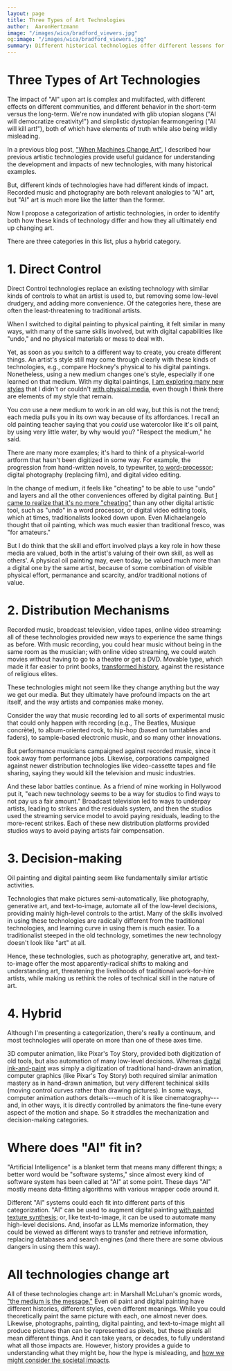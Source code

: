 ```yaml
---
layout: page
title: Three Types of Art Technologies
author:  AaronHertzmann
image: "/images/wica/bradford_viewers.jpg"
og:image: "/images/wica/bradford_viewers.jpg"
summary: Different historical technologies offer different lessons for "AI" and art
---
```


# Three Types of Art Technologies

The impact of "AI" upon art is complex and multifacted, with different effects on different communities, and different behavior in the short-term versus the long-term. We're now inundated with glib utopian slogans ("AI will democratize creativity!") and simplistic dystopian fearmongering ("AI will kill art!"), both of which have elements of truth while also being wildly misleading.

In a previous blog post, ["When Machines Change Art"](/2022/12/17/when-tech-changes-art.html), I described how previous artistic technologies provide useful guidance for understanding the development and impacts of new technologies, with many historical examples.  

But, different kinds of technologies have had different kinds of impact. Recorded music and photography are both relevant analogies to "AI" art, but "AI" art is much more like the latter than the former.

Now I propose a categorization of artistic technologies, in order to identify both how these kinds of technology differ and how they all ultimately end up changing art.  

There are three categories in this list, plus a hybrid category.

# 1. Direct Control

Direct Control technologies replace an existing technology with similar kinds of controls to what an artist is used to, but removing some low-level drudgery, and adding more convenience.
Of the categories here, these are often the least-threatening to traditional artists.

When I switched to digital painting to physical painting, it felt similar in many ways, with many of the same skills involved, but with digital capabilities like "undo," and no physical materials or mess to deal with. 

Yet, as soon as you switch to a different way to create, you create different things.  An artist's style still may come through clearly with these kinds of technologies, e.g., compare Hockney's physical to his digital paintings. Nonetheless, using a new medium changes one's style, especially if one learned on that medium. With my digital paintings, [I am exploring many new styles](https://www.instagram.com/aaronhertzmann/) that I didn't or couldn't [with physical media](/2020/09/15/painting-in-karies.html), even though I think there are elements of my style that remain.

You _can_ use a new medium to work in an old way, but this is not the trend; each media pulls you in its own way because of its affordances.  I recall an old painting teacher saying that you _could_ use watercolor like it's oil paint, by using very little water, by why would you? "Respect the medium," he said.

There are many more examples; it's hard to think of a physical-world artform that hasn't been digitized in some way.  For example, the progression from hand-written novels, to typewriter, [to word-processor](https://classes.matthewjbrown.net/teaching-files/philtech/berry-computer.pdf); digital photography (replacing film), and digital video editing. 

In the change of medium, it feels like "cheating" to be able to use "undo" and layers and all the other conveniences offered by digital painting. But [I came to realize that it's no more "cheating"](/2020/10/28/embracing-digital-painting.html) than any other digital artistic tool, such as "undo" in a word processor, or digital video editing tools, which at times, traditionalists looked down upon. 
Even  Michaelangelo thought that oil painting, which was much easier than traditional fresco, was "for amateurs."

But I do think that the skill and effort involved plays a key role in how these media are valued, both in the artist's valuing of their own skill, as well as others'.  A physical oil painting may, even today, be valued much more than a digital one by the same artist, because of some combination of visible physical effort, permanance and scarcity, and/or traditional notions of value.

# 2. Distribution Mechanisms

Recorded music, broadcast television, video tapes, online video streaming: all of these technologies provided new ways to experience the same things as before. With music recording, you could hear music without being in the same room as the musician; with online video streaming, we could watch movies without having to go to a theatre or get a DVD. Movable type, which made it far easier to print books, [transformed history](https://en.wikipedia.org/wiki/Printing#Impact_of_German_movable_type_printing_press), against the resistance of religious elites.

These technologies might not seem like they change anything but the way we get our media. But they ultimately have profound impacts on the art itself, and the way artists and companies make money.

Consider the way that music recording led to all sorts of experimental music that could only happen with recording (e.g., The Beatles, Musique concrète), to album-oriented rock, to hip-hop (based on turntables and faders), to sample-based electronic music, and so many other innovations.  

But performance musicians campaigned against recorded music, since it took away from performance jobs.  Likewise, corporations campaigned against newer distribution technologies like video-cassette tapes and file sharing, saying they would kill the television and music industries.  

And these labor battles continue. As a friend of mine working in Hollywood put it, "each new technology seems to be a way for studios to find ways to not pay us a fair amount." Broadcast television led to ways to underpay artists, leading to strikes and the residuals system, and then the studios used the streaming service model to avoid paying residuals, leading to the more-recent strikes. Each of these new distribution platforms provided studios ways to avoid paying artists fair compensation.  


# 3. Decision-making


Oil painting and digital painting seem like fundamentally similar artistic activities.

Technologies that make pictures semi-automatically, like photography, generative art, and text-to-image, automate all of the low-level decisions, providing mainly high-level controls to the artist. Many of the skills involved in using these technologies are radically different from the traditional technologies, and learning curve in using them is much easier.  To a traditionalist steeped in the old technology, sometimes the new technology doesn't look like "art" at all.

Hence, these technologies, such as photography, generative art, and text-to-image offer the most apparently-radical shifts to making and understanding art, threatening the livelihoods of traditional work-for-hire artists, while making us rethink the roles of technical skill in the nature of art.


# 4. Hybrid

Although I'm presenting a categorization, there's really a continuum, and most technologies will operate on more than one of these axes time. 

3D computer animation, like Pixar's Toy Story, provided both digitization of old tools, but also automation of many low-level decisions.  Whereas [digital ink-and-paint](https://en.wikipedia.org/wiki/Traditional_animation#Digital_ink_and_paint) was simply a digitization of traditional hand-drawn animation, computer graphics (like Pixar's Toy Story) both  required similar animation mastery as in hand-drawn animation, but very different techinical skills (moving control curves rather than drawing pictures). In some ways, computer animation authors details---much of it is like cinematography---and, in other ways, it is directly controlled by animators the fine-tune every aspect of the motion and shape. So it straddles the mechanization and decision-making categories.

# Where does "AI" fit in?

"Artificial Intelligence" is a blanket term that means many different things; a better word would be "software systems," since almost every kind of software system has been called at "AI" at some point. These days "AI" mostly means data-fitting algorithms with various wrapper code around it.

Different "AI" systems could each fit into different parts of this categorization.  "AI" can be used to augment digital painting [with painted texture synthesis](https://www.youtube.com/watch?v=AIHt9bb3WzU); or, like text-to-image, it can be used to automate many high-level decisions. And, insofar as LLMs memorize information, they could be viewed as different ways to transfer and retrieve information, replacing databases and search engines (and there there are some obvious dangers in using them this way).

# All technologies change art

All of these technologies change art: in Marshall McLuhan's gnomic words, ["the medium is the message."](https://en.wikipedia.org/wiki/The_medium_is_the_message)  Even oil paint and digital painting have different histories, different styles, even different meanings. While you could theoretically paint the same picture with each, one almost never does. Likewise, photographs, painting, digital painting, and text-to-image might all produce pictures than can be represented as pixels, but these pixels all mean different things.  And it can take years, or decades, to fully understand what all those impacts are. However, history provides a guide to understanding what they might be, how the hype is misleading, and [how we might consider the societal impacts](https://www.science.org/doi/10.1126/science.adh4451).
